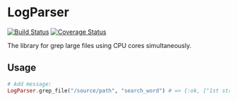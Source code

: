 # LogParser
[![Build Status](https://api.travis-ci.org/astorre88/log_parser.svg?branch=master)](https://travis-ci.org/astorre88/log_parser)
[![Coverage Status](https://coveralls.io/repos/github/astorre88/log_parser/badge.svg?branch=master)](https://coveralls.io/github/astorre88/log_parser?branch=master)

The library for grep large files using CPU cores simultaneously.

## Usage

```elixir
# Add message:
LogParser.grep_file("/source/path", "search_word") # => {:ok, ["1st string with search_word\n", "2nd string with search_word\n", "3d string with search_word\n"]}
```

